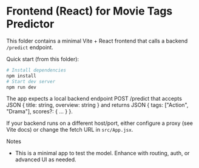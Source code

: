 # Frontend (React) for Movie Tags Predictor

This folder contains a minimal Vite + React frontend that calls a backend `/predict` endpoint.

Quick start (from this folder):

```powershell
# Install dependencies
npm install
# Start dev server
npm run dev
```

The app expects a local backend endpoint POST /predict that accepts JSON { title: string, overview: string } and returns JSON { tags: ["Action", "Drama"], scores?: { ... } }.

If your backend runs on a different host/port, either configure a proxy (see Vite docs) or change the fetch URL in `src/App.jsx`.

Notes
- This is a minimal app to test the model. Enhance with routing, auth, or advanced UI as needed.
